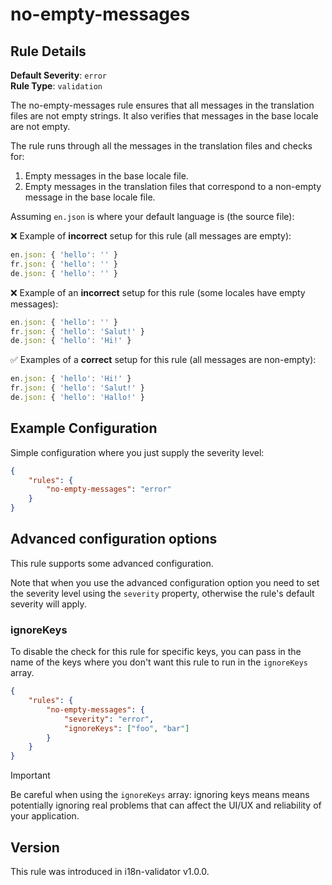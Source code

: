 # no-empty-messages

## Rule Details

**Default Severity**: `error`  
**Rule Type**: `validation`

The no-empty-messages rule ensures that all messages in the translation files are not empty strings. It also verifies that messages in the base locale are not empty.

The rule runs through all the messages in the translation files and checks for:

1. Empty messages in the base locale file.
2. Empty messages in the translation files that correspond to a non-empty message in the base locale file.

Assuming `en.json` is where your default language is (the source file):

❌ Example of **incorrect** setup for this rule (all messages are empty):

```js
en.json: { 'hello': '' }
fr.json: { 'hello': '' }
de.json: { 'hello': '' }
```

❌ Example of an **incorrect** setup for this rule (some locales have empty messages):

```js
en.json: { 'hello': '' }
fr.json: { 'hello': 'Salut!' }
de.json: { 'hello': 'Hi!' }
```

✅ Examples of a **correct** setup for this rule (all messages are non-empty):

```js
en.json: { 'hello': 'Hi!' }
fr.json: { 'hello': 'Salut!' }
de.json: { 'hello': 'Hallo!' }
```

## Example Configuration

Simple configuration where you just supply the severity level:

```json
{
	"rules": {
		"no-empty-messages": "error"
	}
}
```

## Advanced configuration options

This rule supports some advanced configuration.

Note that when you use the advanced configuration option you need to set the severity level using the `severity` property, otherwise the rule's default severity will apply.

### ignoreKeys

To disable the check for this rule for specific keys, you can pass in the name of the keys where you don't want this rule to run in the `ignoreKeys` array.

```json
{
	"rules": {
		"no-empty-messages": {
			"severity": "error",
			"ignoreKeys": ["foo", "bar"]
		}
	}
}
```

> [!IMPORTANT]
> Be careful when using the `ignoreKeys` array: ignoring keys means means potentially ignoring real problems that can affect the UI/UX and reliability of your application.

## Version

This rule was introduced in i18n-validator v1.0.0.
